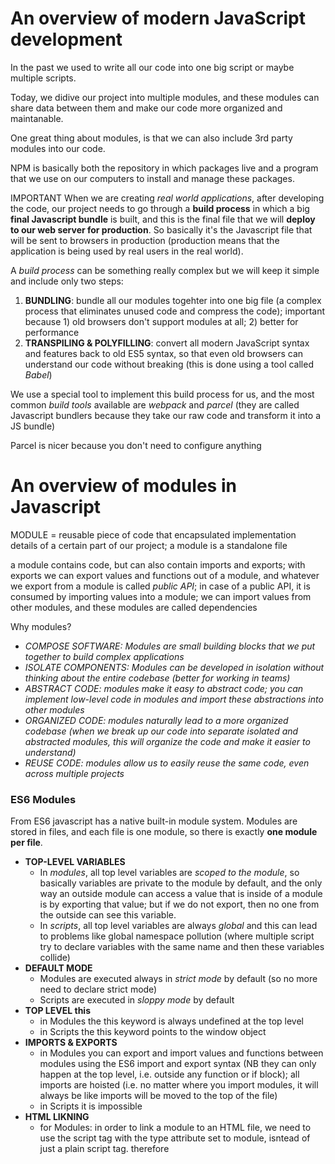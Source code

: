 # An overview of modern JavaScript development

In the past we used to write all our code into one big script or maybe multiple scripts.

Today, we didive our project into multiple modules, and these modules can share data between them and make our code more organized and maintanable.

One great thing about modules, is that we can also include 3rd party modules into our code.

NPM is basically both the repository in which packages live and a program that we use on our computers to install and manage these packages.

IMPORTANT
When we are creating *real world applications*, after developing the code, our project needs to go through a **build process** in which a big **final Javascript bundle** is built, and this is the final file that we will **deploy to our web server for production**.
So basically it's the Javascript file that will be sent to browsers in production (production means that the application is being used by real users in the real world).

A *build process* can be something really complex but we will keep it simple and include only two steps:
1. **BUNDLING**: bundle all our modules togehter into one big file (a complex process that eliminates unused code and compress the code); important because 1) old browsers don't support modules at all; 2) better for performance
2. **TRANSPILING & POLYFILLING**: convert all modern JavaScript syntax and features back to old ES5 syntax, so that even old browsers can understand our code without breaking (this is done using a tool called *Babel*)

We use a special tool to implement this build process for us, and the most common *build tools* available are *webpack* and *parcel* (they are called Javascript bundlers because they take our raw code and transform it into a JS bundle)

Parcel is nicer because you don't need to configure anything

# An overview of modules in Javascript

MODULE = reusable piece of code that encapsulated implementation details of a certain part of our project; a module is a standalone file

a module contains code, but can also contain imports and exports; with exports we can export values and functions out of a module, and whatever we export from a module is called *public API*; in case of a public API, it is consumed by importing values into a module; we can import values from other modules, and these modules are called dependencies

Why modules?
- *COMPOSE SOFTWARE: Modules are small building blocks that we put together to build complex applications*
- *ISOLATE COMPONENTS: Modules can be developed in isolation without thinking about the entire codebase (better for working in teams)*
- *ABSTRACT CODE: modules make it easy to abstract code; you can implement low-level code in modules and import these abstractions into other modules*
- *ORGANIZED CODE: modules naturally lead to a more organized codebase (when we break up our code into separate isolated and abstracted modules, this will organize the code and make it easier to understand)*
- *REUSE CODE: modules allow us to easily reuse the same code, even across multiple projects*

### ES6 Modules
From ES6 javascript has a native built-in module system.
Modules are stored in files, and each file is one module, so there is exactly **one module per file**.

- **TOP-LEVEL VARIABLES**
  - In *modules*, all top level variables are *scoped to the module*, so basically variables are private to the module by default, and the only way an outside module can access a value that is inside of a module is by exporting that value; but if we do not export, then no one from the outside can see this variable.
  - In *scripts*, all top level variables are always *global* and this can lead to problems like global namespace pollution (where multiple script try to declare variables with the same name and then these variables collide)
- **DEFAULT MODE**
  - Modules are executed always in *strict mode* by default (so no more need to declare strict mode)
  - Scripts are executed in *sloppy mode* by default
- **TOP LEVEL this**
  - in Modules the this keyword is always undefined at the top level
  - in Scripts the this keyword points to the window object
- **IMPORTS & EXPORTS**
  - in Modules you can export and import values and functions between modules using the ES6 import and export syntax (NB they can only happen at the top level, i.e. outside any function or if block); all imports are hoisted (i.e. no matter where you import modules, it will always be like imports will be moved to the top of the file)
  - in Scripts it is impossible
- **HTML LIKNING**
  - for Modules: in order to link a module to an HTML file, we need to use the script tag with the type attribute set to module, isntead of just a plain script tag. therefore <script type="module">
  - for Scripts: <script>
- **FILE DOWNLOADING**
  - about downloading the module files themselves, it always happens in an *asynchronous* way; and this is true for a module loaded from HTML as well as for modules that are loaded by importing one module into another using the import syntax
  - regular scripts are downloaded by default in a *blocking synchronous way* unless we use the *async* or *defer* attribute on the script tag

IMPORTANT: when the exported value changes in the exporting module, then the same value also changes in the importing module (other module systems do not work like this, but JavaScript modules do)

IMPORTANT best practice: convention that the file name of modules should be in *camelCase*